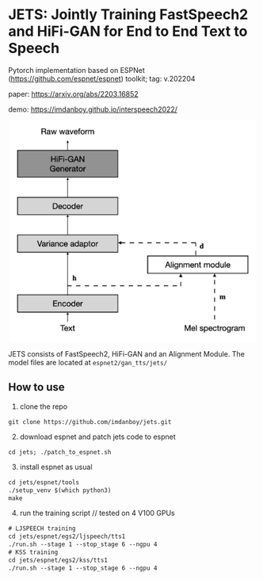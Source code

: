 # JETS: Jointly Training FastSpeech2 and HiFi-GAN for End to End Text to Speech

Pytorch implementation based on ESPNet (https://github.com/espnet/espnet) toolkit; tag: v.202204

paper: https://arxiv.org/abs/2203.16852

demo: https://imdanboy.github.io/interspeech2022/
<p align="center"><img src="figures/jets_fig.002.jpeg" alt="figure" width="500"/></p>

JETS consists of FastSpeech2, HiFi-GAN and an Alignment Module. The model files are located at `espnet2/gan_tts/jets/`

## How to use

1. clone the repo
```
git clone https://github.com/imdanboy/jets.git
```
2. download espnet and patch jets code to espnet
```
cd jets; ./patch_to_espnet.sh
```
3. install espnet as usual
```
cd jets/espnet/tools
./setup_venv $(which python3)
make
```
4. run the training script // tested on 4 V100 GPUs
```
# LJSPEECH training
cd jets/espnet/egs2/ljspeech/tts1
./run.sh --stage 1 --stop_stage 6 --ngpu 4
# KSS training
cd jets/espnet/egs2/kss/tts1
./run.sh --stage 1 --stop_stage 6 --ngpu 4
```
